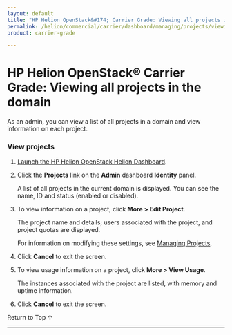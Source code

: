 ```yaml
---
layout: default
title: "HP Helion OpenStack&#174; Carrier Grade: Viewing all projects in the domain"
permalink: /helion/commercial/carrier/dashboard/managing/projects/viewing/
product: carrier-grade

---
```

<!--PUBLISHED-->

<script>

function PageRefresh {
onLoad="window.refresh"
}

PageRefresh();

</script>

<!--
<p style="font-size: small;"> <a href="/helion/commercial/carrier/ga1/install/">&#9664; PREV</a> | <a href="/helion/commercial/carrier/ga1/install-overview/">&#9650; UP</a> | <a href="/helion/commercial/carrier/ga1/">NEXT &#9654;</a></p> 
-->

# HP Helion OpenStack&#174; Carrier Grade: Viewing all projects in the domain

As an admin, you can view a list of all projects in a domain and view information on each project. 

### View projects ###

1. [Launch the HP Helion OpenStack Helion Dashboard](/helion/openstack/carrier/dashboard/login/).

2. Click the **Projects** link on the **Admin** dashboard **Identity** panel.

	A list of all projects in the current domain is displayed. You can see the name, ID and status (enabled or disabled).

3. To view information on a project, click **More &gt; Edit Project**.

	The project name and details; users associated with the project, and project quotas are displayed.

	For information on modifying these settings, see [Managing Projects](/helion/commercial/carrier/dashboard/managing/projects/).

4. Click **Cancel** to exit the screen. 

5. To view usage information on a project, click **More &gt; View Usage**.

	The instances associated with the project are listed, with memory and uptime information.

6. Click **Cancel** to exit the screen. 

<a href="#top" style="padding:14px 0px 14px 0px; text-decoration: none;"> Return to Top &#8593; </a>


----
